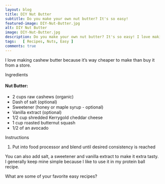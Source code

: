 ```yaml
---
layout: blog
title: DIY Nut Butter
subtitle: Do you make your own nut butter? It's so easy!
featured-image: DIY-Nut-Butter.jpg
alt: DIY Nut Butter
image: DIY-Nut-Butter.jpg
description: Do you make your own nut butter? It's so easy! I love making cashew butter because it’s way cheaper to make than buy it from a store.
tags:   [ Recipes, Nuts, Easy ]
comments: true
---
```

I love making cashew butter because it’s way cheaper to make than buy it from a store.

Ingredients

#### Nut Butter:
* 2 cups raw cashews (organic)
* Dash of salt (optional)
* Sweetener (honey or maple syrup - optional)
* Vanilla extract (optional)
* 1/2 cup shredded Kerrygold cheddar cheese
* 1 cup roasted butternut squash
* 1/2 of an avocado

Instructions
1. Put into food processor and blend until desired consistency is reached


You can also add salt, a sweetener and vanilla extract to make it extra tasty. I generally keep mine simple because I like to use it in my protein ball recipe.

What are some of your favorite easy recipes?
